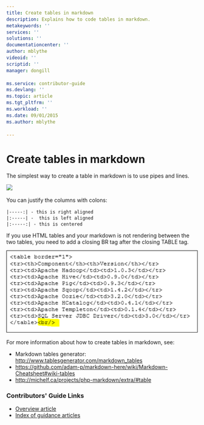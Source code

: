 ```yaml
---
title: Create tables in markdown
description: Explains how to code tables in markdown.
metakeywords: ''
services: ''
solutions: ''
documentationcenter: ''
author: mblythe
videoid: ''
scriptid: ''
manager: dongill

ms.service: contributor-guide
ms.devlang: ''
ms.topic: article
ms.tgt_pltfrm: ''
ms.workload: ''
ms.date: 09/01/2015
ms.author: mblythe

---
```

# Create tables in markdown
The simplest way to create a table in markdown is to use pipes and lines.

 ![][1]

You can justify the columns with colons:

    |-----:| - this is right aligned
    |:-----| -  this is left aligned
    |:-----:| - this is centered

If you use HTML tables and your markdown is not rendering between the two tables, you need to add a closing BR tag after the closing TABLE tag.

![2]

For more information about how to create tables in markdown, see:

* Markdown tables generator: http://www.tablesgenerator.com/markdown_tables
* https://github.com/adam-p/markdown-here/wiki/Markdown-Cheatsheet#wiki-tables
* http://michelf.ca/projects/php-markdown/extra/#table

### Contributors' Guide Links
* [Overview article](../README.md)
* [Index of guidance articles](contributor-guide-index.md)

<!--image references-->
[1]: ./media/create-tables-markdown/table-markdown.png
[2]: ./media/create-tables-markdown/break-tables.png
